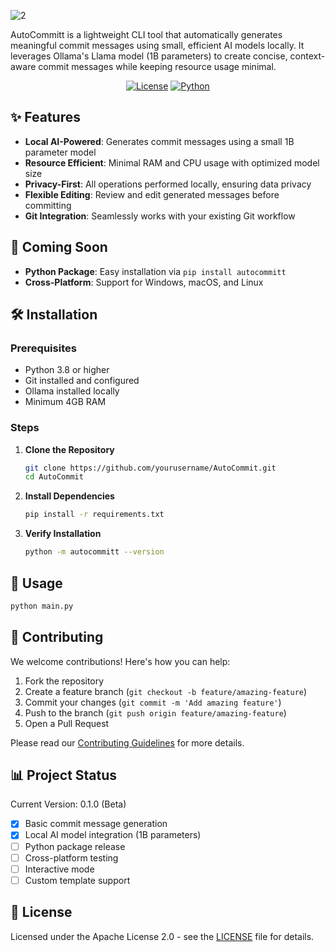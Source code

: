 ![2](https://github.com/user-attachments/assets/17718ea3-c71b-410f-bfa7-b6e219580baa)

AutoCommitt is a lightweight CLI tool that automatically generates meaningful commit messages using small, efficient AI models locally. It leverages Ollama's Llama model (1B parameters) to create concise, context-aware commit messages while keeping resource usage minimal.

<div align="center">

[![License](https://img.shields.io/badge/license-Apache%202.0-blue.svg)](LICENSE)
[![Python](https://img.shields.io/badge/python-3.8%2B-blue)](https://www.python.org/downloads/)

</div>



## ✨ Features

- **Local AI-Powered**: Generates commit messages using a small 1B parameter model
- **Resource Efficient**: Minimal RAM and CPU usage with optimized model size
- **Privacy-First**: All operations performed locally, ensuring data privacy
- **Flexible Editing**: Review and edit generated messages before committing
- **Git Integration**: Seamlessly works with your existing Git workflow

## 🚀 Coming Soon

- **Python Package**: Easy installation via `pip install autocommitt`
- **Cross-Platform**: Support for Windows, macOS, and Linux

## 🛠️ Installation

### Prerequisites
- Python 3.8 or higher
- Git installed and configured
- Ollama installed locally
- Minimum 4GB RAM

### Steps

1. **Clone the Repository**
   ```bash
   git clone https://github.com/yourusername/AutoCommit.git
   cd AutoCommit
   ```

2. **Install Dependencies**
   ```bash
   pip install -r requirements.txt
   ```

3. **Verify Installation**
   ```bash
   python -m autocommitt --version
   ```

## 📖 Usage

```bash
python main.py
```

## 🤝 Contributing

We welcome contributions! Here's how you can help:

1. Fork the repository
2. Create a feature branch (`git checkout -b feature/amazing-feature`)
3. Commit your changes (`git commit -m 'Add amazing feature'`)
4. Push to the branch (`git push origin feature/amazing-feature`)
5. Open a Pull Request

Please read our [Contributing Guidelines](CONTRIBUTING.md) for more details.

## 📊 Project Status

Current Version: 0.1.0 (Beta)

- [x] Basic commit message generation
- [x] Local AI model integration (1B parameters)
- [ ] Python package release
- [ ] Cross-platform testing
- [ ] Interactive mode
- [ ] Custom template support

## 📄 License

Licensed under the Apache License 2.0 - see the [LICENSE](LICENSE) file for details.
